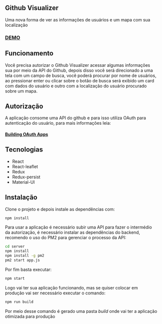 ## Github Visualizer

Uma nova forma de ver as informações de usuários e um mapa com sua localização

### [DEMO](http://201.49.15.60:8080)

## Funcionamento

Você precisa autorizar o Github Visualizer acessar algumas informações sua por meio da API do Github, depois disso você será direcionado a uma tela com um campo de busca, você poderá procurar por nome de usuários, ao pressionar enter ou clicar sobre o botão de busca será exibido um card com dados do usuário e outro com a localização do usuário procurado sobre um mapa.

## Autorização
A aplicação consome uma API do github e para isso utiliza OAuth para autenticação do usuário, para mais informações leia:  

#### [Building OAuth Apps](https://developer.github.com/apps/building-oauth-apps/)


## Tecnologias
* React
* React-leaflet
* Redux
* Redux-persist
* Material-UI


## Instalação

Clone o projeto e depois instale as dependências com:   
```sh
npm install 

```
Para usar a aplicação é necessário subir uma API para fazer o intermédio da autorização, é necessário instalar as dependências do backend, recomendo o uso do PM2 para gerenciar o processo da API:

```sh
cd server
npm install
npm install -g pm2
pm2 start app.js
```
Por fim basta executar:

```sh
npm start
```
Logo vai ter sua aplicação funcionando, mas se quiser colocar em produção vai ser necessário executar o comando:   

```sh
npm run build
```

Por meio desse comando é gerado uma pasta *build* onde vai ter a aplicação otimizada para produção
